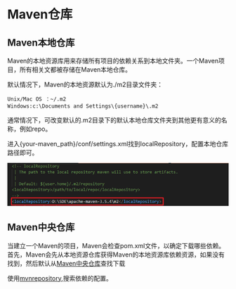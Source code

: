 # Maven仓库

## Maven本地仓库

Maven的本地资源库用来存储所有项目的依赖关系到本地文件夹。一个Maven项目，所有相关文都被存储在Maven本地仓库。

默认情况下，Maven的本地资源默认为./m2目录文件夹：

    Unix/Mac OS ：~/.m2
    Windows:c:\Documents and Settings\{username}\.m2

通常情况下，可改变默认的.m2目录下的默认本地仓库文件夹到其他更有意义的名称，例如repo。

进入{your-maven_path}/conf/settings.xml找到localRepository，配置本地仓库路径即可。

![本地仓库](./imgs/local-repository.png)

## Maven中央仓库

当建立一个Maven的项目，Maven会检查pom.xml文件，以确定下载哪些依赖。首先，Maven会先从本地资源仓库获得Maven的本地资源库依赖资源，如果没有找到，然后默认从[Maven中央仓库](http://repo1.maven.org/maven2/)查找下载

使用[mvnrepository](https://mvnrepository.com/),搜索依赖的配置。
